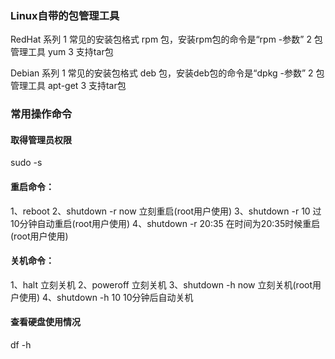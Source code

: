 ### Linux自带的包管理工具

RedHat 系列 
1 常见的安装包格式 rpm 包，安装rpm包的命令是“rpm -参数” 
2 包管理工具 yum 
3 支持tar包 

Debian 系列
1 常见的安装包格式 deb 包，安装deb包的命令是“dpkg -参数”
2 包管理工具 apt-get
3 支持tar包


### 常用操作命令

#### 取得管理员权限
sudo -s

#### 重启命令：
1、reboot
2、shutdown -r now 立刻重启(root用户使用)
3、shutdown -r 10 过10分钟自动重启(root用户使用)
4、shutdown -r 20:35 在时间为20:35时候重启(root用户使用)

#### 关机命令：
1、halt   立刻关机
2、poweroff  立刻关机
3、shutdown -h now 立刻关机(root用户使用)
4、shutdown -h 10 10分钟后自动关机

#### 查看硬盘使用情况
df -h